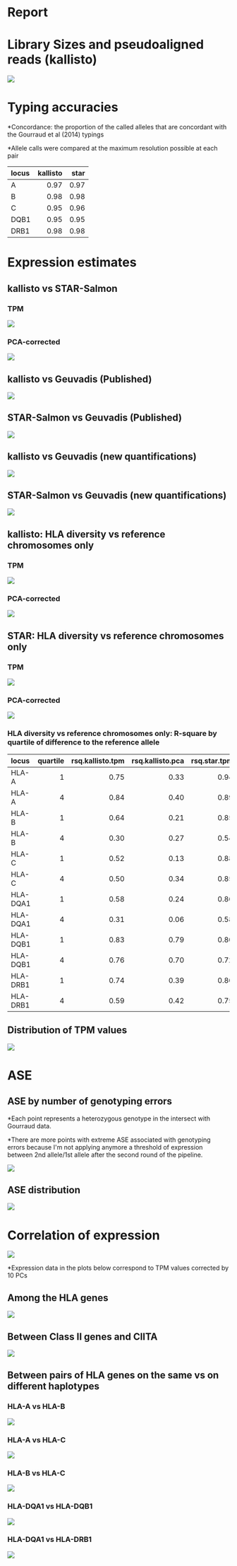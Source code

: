Report
================

Library Sizes and pseudoaligned reads (kallisto)
================================================

![](./plots/library_sizes.png)

Typing accuracies
=================

\*Concordance: the proportion of the called alleles that are concordant with the Gourraud et al (2014) typings

\*Allele calls were compared at the maximum resolution possible at each pair

| locus |  kallisto|  star|
|:------|---------:|-----:|
| A     |      0.97|  0.97|
| B     |      0.98|  0.98|
| C     |      0.95|  0.96|
| DQB1  |      0.95|  0.95|
| DRB1  |      0.98|  0.98|

Expression estimates
====================

kallisto vs STAR-Salmon
-----------------------

### TPM

![](./plots/kallisto_vs_star_TPM.png)

### PCA-corrected

![](./plots/kallisto_vs_star.png)

kallisto vs Geuvadis (Published)
--------------------------------

![](./plots/kallisto_vs_geuvadis.png)

STAR-Salmon vs Geuvadis (Published)
-----------------------------------

![](./plots/star_vs_geuvadis.png)

kallisto vs Geuvadis (new quantifications)
------------------------------------------

![](./plots/kallisto_vs_geuvadis_new.png)

STAR-Salmon vs Geuvadis (new quantifications)
---------------------------------------------

![](./plots/star_vs_geuvadis_new.png)

kallisto: HLA diversity vs reference chromosomes only
-----------------------------------------------------

### TPM

![](./plots/kallisto_imgt_vs_chr_TPM.png)

### PCA-corrected

![](./plots/kallisto_imgt_vs_chr.png)

STAR: HLA diversity vs reference chromosomes only
-------------------------------------------------

### TPM

![](./plots/star_imgt_vs_chr_TPM.png)

### PCA-corrected

![](./plots/star_imgt_vs_chr.png)

### HLA diversity vs reference chromosomes only: R-square by quartile of difference to the reference allele

| locus    |  quartile|  rsq.kallisto.tpm|  rsq.kallisto.pca|  rsq.star.tpm|  rsq.star.pca|
|:---------|---------:|-----------------:|-----------------:|-------------:|-------------:|
| HLA-A    |         1|              0.75|              0.33|          0.94|          0.86|
| HLA-A    |         4|              0.84|              0.40|          0.89|          0.75|
| HLA-B    |         1|              0.64|              0.21|          0.85|          0.76|
| HLA-B    |         4|              0.30|              0.27|          0.54|          0.68|
| HLA-C    |         1|              0.52|              0.13|          0.88|          0.62|
| HLA-C    |         4|              0.50|              0.34|          0.85|          0.77|
| HLA-DQA1 |         1|              0.58|              0.24|          0.86|          0.56|
| HLA-DQA1 |         4|              0.31|              0.06|          0.58|          0.15|
| HLA-DQB1 |         1|              0.83|              0.79|          0.80|          0.83|
| HLA-DQB1 |         4|              0.76|              0.70|          0.72|          0.69|
| HLA-DRB1 |         1|              0.74|              0.39|          0.86|          0.66|
| HLA-DRB1 |         4|              0.59|              0.42|          0.75|          0.63|

Distribution of TPM values
--------------------------

![](./plots/tpm_distributions.png)

ASE
===

ASE by number of genotyping errors
----------------------------------

\*Each point represents a heterozygous genotype in the intersect with Gourraud data.

\*There are more points with extreme ASE associated with genotyping errors because I'm not applying anymore a threshold of expression between 2nd allele/1st allele after the second round of the pipeline.

![](./plots/ase.png)

ASE distribution
----------------

![](./plots/ase_histogram.png)

Correlation of expression
=========================

![](./plots/correlation_decrease.png)

\*Expression data in the plots below correspond to TPM values corrected by 10 PCs

Among the HLA genes
-------------------

![](./plots/hlacorrelations.png)

Between Class II genes and CIITA
--------------------------------

![](./plots/trans_activ_corrs.png)

Between pairs of HLA genes on the same vs on different haplotypes
-----------------------------------------------------------------

### HLA-A vs HLA-B

![](./plots/a_vs_b.png)

### HLA-A vs HLA-C

![](./plots/a_vs_c.png)

### HLA-B vs HLA-C

![](./plots/b_vs_c.png)

### HLA-DQA1 vs HLA-DQB1

![](./plots/dqa_vs_dqb.png)

### HLA-DQA1 vs HLA-DRB1

![](./plots/dqa_vs_drb.png)
